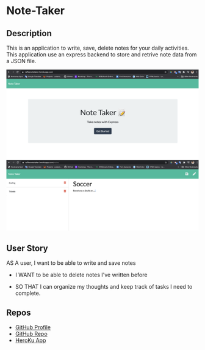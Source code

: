 # Note-Taker

## Description
This is an application to write, save, delete notes for your daily activities. 
This application use an express backend to store and retrive note data from a JSON file. 

![Photo1](./assets/images/Photo1.png)
![Photo1](./assets/images/Photo2.png)

## User Story

AS A user, I want to be able to write and save notes

* I WANT to be able to delete notes I've written before

* SO THAT I can organize my thoughts and keep track of tasks I need to complete.

## Repos
* [GitHub Profile](https://github.com/raffee1989)
* [GitHub Repo](https://github.com/Raffee1989/Note-Taker)
* [HeroKu App]()